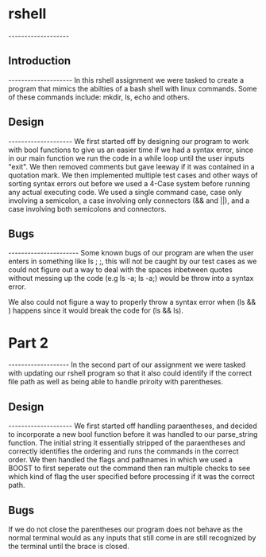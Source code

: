 <h1>rshell</h1>
-------------------

<h2>Introduction</h2> 
--------------------
In this rshell assignment we were tasked to create a program that mimics the abilties of a bash shell with linux commands.
Some of these commands include: mkdir, ls, echo and others.

<h2>Design</h2>
--------------------
We first started off by designing our program to work with bool functions to give us an easier time if we had a syntax error, since in our main function we run the code in a while loop until the user inputs "exit". We then removed comments but gave leeway if it was contained in a quotation mark. We then implemented multiple test cases and other ways of sorting syntax errors out before we used a 4-Case system before running any actual executing code. We used a single command case, case only involving a semicolon, a case involving only connectors (&& and ||), and a case involving both semicolons and connectors. 

<h2>Bugs</h2>
----------------------
Some known bugs of our program are when the user enters in something like ls ;     ;, this will not be caught by our test cases as we could not figure out a way to deal with the spaces inbetween quotes without messing up the code (e.g ls -a; ls -a;) would be throw into a syntax error.

We also could not figure a way to properly throw a syntax error when (ls && ) happens since it would break the code for (ls && ls). 

<h1>Part 2</h1>
-------------------
In the second part of our assignment we were tasked with updating our rshell program so that it also could identify if the correct file path as well as being able to handle priroity with parentheses. 

<h2> Design </h2>
--------------------
We first started off handling paraentheses, and decided to incorporate a new bool function before it was handled to our parse_string function. The initial string it essentially stripped of the paraentheses and correctly identifies the ordering and runs the commands in the correct order. We then handled the flags and pathnames in which we used a BOOST to first seperate out the command then ran multiple checks to see which kind of flag the user specified before processing if it was the correct path.

<h2> Bugs </h2> 
If we do not close the parentheses our program does not behave as the normal terminal would as any inputs that still come in are still recognized by the terminal until the brace is closed.
